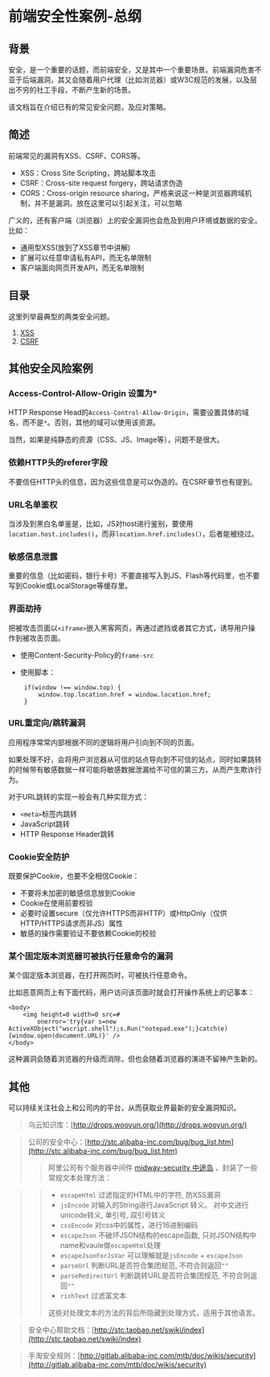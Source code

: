 # 前端安全性案例-总纲 #

## 背景 ##
安全，是一个重要的话题，而前端安全，又是其中一个重要场景。前端漏洞危害不亚于后端漏洞，其又会随着用户代理（比如浏览器）或W3C规范的发展，以及层出不穷的社工手段，不断产生新的场景。

该文档旨在介绍已有的常见安全问题，及应对策略。

## 简述 ##

前端常见的漏洞有XSS、CSRF、CORS等。

 - XSS：Cross Site Scripting，跨站脚本攻击
 - CSRF：Cross-site request forgery，跨站请求伪造
 - CORS：Cross-origin resource sharing，严格来说这一种是浏览器跨域机制，并不是漏洞。放在这里可以引起关注，可以忽略

广义的，还有客户端（浏览器）上的安全漏洞也会危及到用户环境或数据的安全。比如：

 - 通用型XSS(放到了XSS章节中讲解)
 - 扩展可以任意申请私有API，而无名单限制
 - 客户端面向网页开发API，而无名单限制


## 目录 ##

这里列举最典型的两类安全问题。

1. [XSS](xss/xss.md "xss.md")
2. [CSRF](xss/csrf.md "csrf.md")

## 其他安全风险案例 ##

### Access-Control-Allow-Origin 设置为* ###

HTTP Response Head的`Access-Control-Allow-Origin`，需要设置具体的域名，而不是`*`。否则，其他的域可以使用该资源。

当然，如果是纯静态的资源（CSS、JS、Image等），问题不是很大。

### 依赖HTTP头的referer字段 ###

不要信任HTTP头的信息，因为这些信息是可以伪造的。在CSRF章节也有提到。

### URL名单鉴权 ###
当涉及到黑白名单鉴是，比如，JS对host进行鉴别，要使用 `location.host.includes()`，而非`location.href.includes()`，后者能被绕过。

### 敏感信息泄露 ###

重要的信息（比如密码，银行卡号）不要直接写入到JS、Flash等代码里，也不要写到Cookie或LocalStorage等缓存里。

### 界面劫持 ###

把被攻击页面以`<iframe>`嵌入黑客网页，再通过遮挡或者其它方式，诱导用户操作到被攻击页面。

 - 使用Content-Security-Policy的`frame-src`
 - 使用脚本：
  
		if(window !== window.top) {
	    	window.top.location.href = window.location.href;
		}

### URL重定向/跳转漏洞 ###

应用程序常常内部根据不同的逻辑将用户引向到不同的页面。

如果处理不好，会将用户浏览器从可信的站点导向到不可信的站点，同时如果跳转的时候带有敏感数据一样可能将敏感数据泄漏给不可信的第三方。从而产生欺诈行为。

对于URL跳转的实现一般会有几种实现方式：

- `<meta>`标签内跳转
- JavaScript跳转
- HTTP Response Header跳转

### Cookie安全防护 ###
既要保护Cookie，也要不全相信Cookie：

- 不要将未加密的敏感信息放到Cookie
- Cookie在使用前要校验
- 必要时设置secure（仅允许HTTPS而非HTTP）或HttpOnly（仅供HTTP/HTTPS请求而非JS）属性
- 敏感的操作需要验证不要依赖Cookie的校验

### 某个固定版本浏览器可被执行任意命令的漏洞 ###
某个固定版本浏览器，在打开网页时，可被执行任意命令。

比如恶意网页上有下面代码，用户访问该页面时就会打开操作系统上的记事本：

    <body> 
        <img height=0 width=0 src=# 
			onerror='try{var s=new ActiveXObject("wscript.shell");s.Run("notepad.exe");}catch(e){window.open(document.URL)}' />
    </body>

这种漏洞会随着浏览器的升级而消除，但也会随着浏览器的演进不留神产生新的。

## 其他 ##

可以持续关注社会上和公司内的平台，从而获取业界最新的安全漏洞知识。

> 乌云知识库：[http://drops.wooyun.org/](http://drops.wooyun.org/)

> 公司的安全中心：[http://stc.alibaba-inc.com/bug/bug_list.htm](http://stc.alibaba-inc.com/bug/bug_list.htm)
> > 阿里公司有个服务器中间件 [midway-security 中途岛](http://gitlab.alibaba-inc.com/midway-gallery/midway-security/tree/master#midway "http://gitlab.alibaba-inc.com/midway-gallery/midway-security/tree/master#midway") ，封装了一些常规文本处理方法：

> > - `escapeHtml` 过滤指定的HTML中的字符, 防XSS漏洞
> > - `jsEncode` 对输入的String进行JavaScript 转义。 对中文进行unicode转义, 单引号, 双引号转义
> > - `cssEncode` 对css中的属性，进行16进制编码
> >	- `escapeJson` 不破坏JSON结构的escape函数, 只对JSON结构中name和vaule做`escapeHtml`处理
> > - `escapeJsonForJsVar` 可以理解就是`jsEncode` + `escapeJson`
> > - `parseUrl` 判断URL是否符合集团规范, 不符合则返回`""`
> > - `parseRedirectUrl` 判断跳转URL是否符合集团规范, 不符合则返回`""`
> > - `richText` 过滤富文本
> > 
> > 这些对处理文本的方法的背后所隐藏到处理方式，适用于其他语言。

> 安全中心帮助文档：[http://stc.taobao.net/swiki/index](http://stc.taobao.net/swiki/index)

> 手淘安全规则：[http://gitlab.alibaba-inc.com/mtb/doc/wikis/security](http://gitlab.alibaba-inc.com/mtb/doc/wikis/security)

